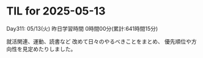# TIL for 2025-05-13
Day311: 05/13(火)
昨日学習時間 0時間00分(累計:641時間15分)

就活関連、運動、読書など
改めて日々のやるべきことをまとめ、
優先順位や方向性を見定めたりしました。